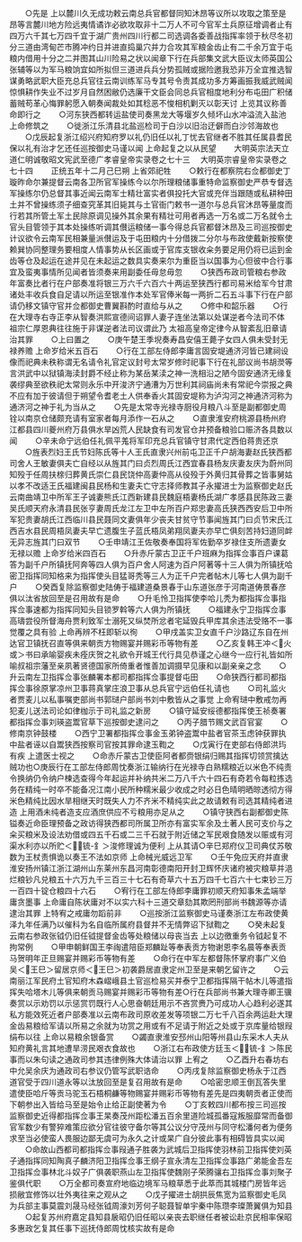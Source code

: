 <!-- { "loadSidebar": true } -->
　　○先是  上以麓川久无成功敕云南总兵官都督同知沐昂等议所以攻取之策至是昂等言麓川地方险远夷情谲诈必欲攻取非十二万人不可今官军土兵原征增调者止有四万六千其七万四千宜于湖广贵州四川行都二司选调各委善战指挥率领于秋尽冬初分三道由湾甸芒市腾冲约日并进直捣巢穴并力合攻其军粮金齿止有二千余万宜于屯粮内借用十分之二并图其山川险易之状以闻章下行在兵部集文武大臣议太师英国公张辅等以为军马粮饷宜如所拟但三道进兵兵分势孤贼或据险邀我恐非万全宜推选智谋勇略武职大臣充总兵官往云南训练军马专其号令责其成功多方筹画振我威武贼闻惊惧耕作失业不过岁月自然困敝仍选廉干文臣会同总兵官相度地利分布屯田广积储蓄贼苟革心悔罪躬愿入朝奏闻裁处如其稔恶不悛相机剿灭以彰天讨  上览其议称善命即行之
　　○河东狭西都转运盐使司奏黑龙大等堰岁久倾坏山水冲溢流入盐池  上命修筑之
　　○徙浙江乐清县北盐巡检司于白沙以旧治迂僻而白沙邻海故也
　　○戊辰起复浙江绍兴府知府罗以礼仍旧任以礼丁忧去官继者不胜其任属县耆民保以礼有治才乞还任巡按御史马谨以闻  上命起复之以从民望
　　大明英宗法天立道仁明诚敬昭文宪武至德广孝睿皇帝实录卷之七十三
　大明英宗睿皇帝实录卷之七十四
　　正统五年十二月己巳朔  上省郊祀牲
　　○敕行在都察院右佥都御史丁璇昨命尔兼提督云南各卫所官军操练今以尔所理粮储事重特命监察御史严恭专督选军操练尔仍总督其事近闻云南军士精壮富实者俱投托大官或充伴当跟随或私耕种田土并不曾操练须子细查究革其旧毙其与土官衙门敕书一道尔与总兵官沐昂等量度而行若其所管土军土民除原调见操外其余果有精壮可用者再选一万名或二万名就令土官头目管领于其本处操练听调其儧运粮储一事今得总兵官都督沐昂及三司巡按御史计议欲令云南军民相兼量派儧运及于屯田粮内十分借拨二分尔与布政使戴新按察使赖巽协同整理务要相度人情事势从长区画或于官库支银收籴务要足用仍将已运到金齿等仓及起运在途并见在未起运之数具实奏来尔为重臣当以国事为心但彼中合行事宜及蛮夷事情所见闻者皆须奏来用副委任毋怠毋忽
　　○狭西布政司管粮右参政年富奏比者行在户部奏准将银三万六千六百六十两运至狭西行都司易米给军今甘肃诸处丰收兵食自足请以所运至银准作本处军官俸米每一两折二石五斗事下行在户部请仍移文镇守官并佥都御史曹翼斟酌时直给与从之
　　○修中和韶乐器
　　○行在大理寺右寺正李从智奏洪熙宣德间诏罪人妻子连坐法第以处谋逆者今法司不体  祖宗仁厚恩典往往施于非谋逆者法司议谓此乃  太祖高皇帝定律今从智紊乱旧章请治其罪
　　○上曰置之
　　○庚午楚王季堄奏寿昌安僖王薨子女四人俱未受封无禄养赡  上命岁给米五百石
　　○行在工部左侍郎李庸言固安堤通济河皆已建祠设像而祀典未秩称谓无名请令礼官定议封号太常岁修时祀事下行在礼部议尚书胡濙等言洪武中以狱镇海渎封爵不经止称为某岳某渎之神一洗相沿之陋今固安通济无缘复袭缪典至欲秩祀太常则永乐中开浚济宁通漕为万世利其祠庙尚未有常祀今崇报之典不应有加于彼请但于朔望令耆老土人供奉香火其固安堤称为泸沟河之神通济河称为通济河之神于礼为当从之
　　○先是太常寺光禄寺厨役月粮八斗至是副都御史周铨以南京仓储颇充请有室家者每月添作一石从之
　　○直隶淮安府桃源县杨州府江都县四川夔州府万县俱水旱凶荒人民缺食有司发官仓并预备粮验口赈济各具数以闻
　　○辛未命宁远伯任礼佩平羗将军印充总兵官镇守甘肃代定西伯蒋贵还京
　　○旌表烈妇王氏节妇陈氏等十人王氏直隶兴州前屯卫正千户胡海妻赵氏狭西都司舍人王敏妻俱夫亡自经以从旌其门曰贞烈周氏江西宜春县杨友庆妻友庆为蔚州同知殁于任周扶榇归葬黄氏崇仁县民饶仲高妻仲高从役殁于外黄归其骨葬之皆事舅姑以孝不改适王氏福建闽县民杨和生妻夫亡守志择师教其子永擢进士为监察御史赵氏云南曲靖卫中所军王子诚妻熊氏江西新建县民魏庭梧妻杨氏湖广孝感县民陈政三妻吴氏顺天府永清县民张亨妻周氏龙江左卫中左所百户郑忠妻高氏狭西西安后卫中所军犯贵妻胡氏江西临川县民聂同文妻俱年少丧夫甘贫守节事闻旌其门曰贞节宋氏江西吉水县民周梧凤妻夫早亡遗腹生子蓝氏梧凤弟翔凤妻夫亦早亡俱刻苦持妇道同衅无异志旌其门曰双节
　　○壬申靖江王佐敬奏奉国将军佐勤卒岁禄住支所遗妻女无禄以赡  上命岁给米四百石
　　○升赤斤蒙古卫正千户班麻为指挥佥事百户课葛答为副千户所镇抚阿奔等四人俱为百户舍人阿速为百户阿著等十三人俱为所镇抚哈密卫指挥同知格来为指挥使头目猛哥秃等三人为正千户完者帖木儿等七人俱为副千户
　　○癸酉复除监察御史陆俦于福建道桑景春于山东道张彦于河南道俦景春彦俱以汰省放回至是召用故有是命
　　○升毛怜卫指挥使李哈儿秃为都指挥佥事指挥佥事速都为指挥同知头目锁罗斡等六人俱为所镇抚
　　○福建永宁卫指挥佥事高璹尝役所督海舟贾利致军士溺死又纵焚所忿者宅延毁兵甲库其余违法受赂不一事觉覆之具有验  上命再辨不枉即斩以徇
　　○甲戌盖实卫女直千户沙路辽东自在州达官卫镇抚召直等俱来朝贡方物赐宴并赐彩币等物有差
　　○乙亥复韩王冲＜火或＞书曰承喻婴疾未痊庆贺之礼欲令开城王代行具见恭谨之心继今一应行礼皆如所喻叔祖宗藩至亲夙著贤德国家所倚重者惟善加调摄早见康和以副亲亲之念
　　○升云南左卫指挥佥事张麟署本都司都指挥佥事提督屯田
　　○命狭西行都司都指挥佥事徐原掌凉州卫事蒋真掌庄浪卫事从总兵官宁远伯任礼请也
　　○司礼监火者贾麦儿以私事嘱吏部尚书郭琎户部尚书刘中敷皆从之事觉  上命宥琎中敷戒勿再犯麦儿送法司论如律枷示于司礼监之新房
　　○镇守延安绥德都指挥使王祯奏署都指挥佥事刘瑛盗鬻官草下巡按御史逮问之
　　○丙子腊节赐文武百官宴
　　○修南京钟鼓楼
　　○西宁卫署都指挥佥事金玉弟钟盗鬻中盐者官茶玉虑钟获罪执中盐者诬以自鬻狭西按察司官按其罪命逮玉鞫之
　　○戊寅行在吏部右侍郎洪玙有疾  上遣医士视之
　　○命赤斤蒙古卫使臣阿者都赍银绢归赐其指挥切领赏擒达贼功也○庚辰行在工部左侍郎周忱奏浙江输纳行在光禄寺白熟糯粮近以米色不纯责令换纳仍令纳户楝选查得今年起运并补纳共米二万八千六十四石有奇若令每粒拣选务在精纯一时卒不能备况江南小民所种糯米最少收成之时必日色晴明晒晾透彻方得米色精纯比因水旱相继天时既失人力不齐米不精纯实此之故请敕有司选其精纯者进造  上用酒未纯者造支应酒庶供应不亏粮用亦足从之
　　○镇守狭西右副都御史陈镒奏近命臣理预备之政访得狭西都司所属卫所亦有富实军余及土著人民可支价与之籴买粮米及设法劝借或四五千石或二三千石就于附近储之军民艰食随发以赈或有河渠水利亦以所贮＜锍-釒＞浚修理诚为便利  上从其请○辛巳郑府仪卫司典仗苏敬数为王杖责惧诡以奏王不法如京师  上命械光威远卫军
　　○壬午免应天府并直隶淮安扬州镇江浙江湖州山东莱州东昌河南彰德南阳开封卫辉怀庆诸府被灾粮草并浥烂粮钞凡兑粮五十六万九千三百三十七石有奇草六十五万四千七百六十七束钞三万一百四十锭仓粮四十六石
　　○宥行在工部左侍郎李庸罪初顺天府知事朱孟端举庸贪墨事  上命庸自陈状庸对不以实六科十三道交章劾其欺罔刑部尚书魏源等亦请逮治其罪  上特宥之戒庸勿蹈前非
　　○巡按浙江监察御史马谨奏浙江左布政使黄泽九年任满乃以催科为名自临所属府县督并不无情弊诏下狱鞫之
　　○癸未起复云南右参政张钺仍旧任钺提督金齿等处粮储以母丧当去  上以边徼重务令钺起复不拘常例
　　○甲申朝鲜国王李祹遣陪臣郑麟趾等奉表贡方物谢恩李名晨等奉表贡马贺明年正旦赐宴并赐彩币等物有差
　　○命行在中军左都督陈怀掌府事广义伯吴＜王巳＞留居京师＜王巳＞初袭爵居直隶定州卫至是来朝乞留许之
　　○云南丽江军民府土官知府木森嶍峨县土官巡检易买并泰宁卫都指挥隔干帖木儿等遣指挥失哈塔木儿等俱来朝贡马赐宴并赐彩币等物有差○行在兵部尚书兼大理寺卿王骥奏赏以示劝罚以示惩赏罚既行人心思奋朝廷用示不吝赏赉乃可成功人心趋利必遂其私方能效死近者户部奏准以云南布政司原收差发等项银二万七千八百余两运赴大理金齿易粮给军请以所易之余就为功赏之用或有不足请于附近之处或于京库量给银叚绢布以往  上命以易粮余银备赏
　　○蠲直隶淮安邳州山阳等州县山东采木人夫从知府黄礼言其地遭旱涝民艰衣食故也
　　○浙江右布政使方廷玉＜锍-釒＞陈民事而以朱句读之通政司参其违律例殊大体请治以罪  上宥之
　　○乙酉升右春坊右中允吴余庆为通政司右参议仍管写武职诰命
　　○丙戌复除监察御史杨永于江西道官受于四川道永等以汰放回至是复召用故有是命
　　○哈密忠顺王倒瓦答失里遣使臣哈斤等贡马驼玉石梧桐鹻等物赐宴并赐彩币等物有差先是四夷朝贡者正使而下朝参出入皆给马至是始令止给正副使著为令
　　○丁亥敕四川都布按三司巡按监察御史近得都指挥佥事王杲奏茂州距松潘五百余里道险城孤番寇叛服靡常而备御官军数少有警猝难策应欲分官往彼守备尔等其公议分守茂州与同守松潘何者为便务求至当必使蛮人畏服边鄙无虞可为永久之计或杲广自分彼此事有相碍皆具实以闻
　　○命故山西都司都指挥佥事叚通子胜袭为武城后卫指挥使羽林前卫指挥使刘英子通指挥同知陶真子麟济阳卫指挥佥事王纲子宣永清左卫指挥佥事路广弟能金吾左卫指挥佥事林北斗奴子广俱袭职燕山左卫指挥使魏刚子荣腾骧右卫指挥佥事刘聚子鉴俱代职
　　○万全都司奏宣府地临边境军马粮草悉于此萃而其城楼门房皆年远损敝宜修饰以壮外夷往来之观从之
　　○戊子擢进士胡拱辰焦宽为监察御史毛凤为兵部主事莫震刘晟马经张钺周濠刘芳何子聪聂智单宇秦中陈瓒李璨萧翼俱为知县
　　○起复苏州府嘉定县知县扆昭仍旧任昭以亲丧去职继任者被讼赴京民相率保昭多惠政乞复其任事下巡抚侍郎周忱核实故有是命
